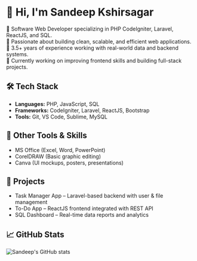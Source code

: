 # 👋 Hi, I'm Sandeep Kshirsagar

🚀 Software Web Developer specializing in PHP CodeIgniter, Laravel, ReactJS, and SQL.  
🧠 Passionate about building clean, scalable, and efficient web applications.  
💼 3.5+ years of experience working with real-world data and backend systems.  
🌱 Currently working on improving frontend skills and building full-stack projects.

## 🛠️ Tech Stack
- **Languages:** PHP, JavaScript, SQL
- **Frameworks:** CodeIgniter, Laravel, ReactJS, Bootstrap
- **Tools:** Git, VS Code, Sublime, MySQL

## 🎨 Other Tools & Skills
- MS Office (Excel, Word, PowerPoint)
- CorelDRAW (Basic graphic editing)
- Canva (UI mockups, posters, presentations)

## 📂 Projects
- Task Manager App – Laravel-based backend with user & file management
- To-Do App – ReactJS frontend integrated with REST API
- SQL Dashboard – Real-time data reports and analytics

## 📈 GitHub Stats
![Sandeep's GitHub stats](https://github-readme-stats.vercel.app/api?username=kshirsagarSandeep&show_icons=true&theme=tokyonight)
